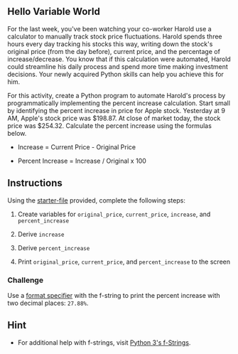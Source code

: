 ## Hello Variable World

For the last week, you've been watching your co-worker Harold use a calculator to manually track stock price fluctuations. Harold spends three hours every day tracking his stocks this way, writing down the stock's original price (from the day before), current price, and the percentage of increase/decrease. You know that if this calculation were automated, Harold could streamline his daily process and spend more time making investment decisions. Your newly acquired Python skills can help you achieve this for him.

For this activity, create a Python program to automate Harold's process by programmatically implementing the percent increase calculation. Start small by identifying the percent increase in  price for Apple stock. Yesterday at 9 AM, Apple's stock price was $198.87. At close of market today, the stock price was $254.32. Calculate the percent increase using the formulas below.

* Increase = Current Price - Original Price

* Percent Increase = Increase / Original x 100

## Instructions

Using the [starter-file](Unsolved/hello_variable_world.py) provided, complete the following steps:

1. Create variables for `original_price`, `current_price`, `increase`, and `percent_increase`

2. Derive `increase`

3. Derive `percent_increase`

4. Print `original_price`, `current_price`, and `percent_increase` to the screen

### Challenge

Use a [format specifier](https://www.python.org/dev/peps/pep-0498/#format-specifiers) with the f-string to print the percent increase with two decimal places: `27.88%`.

## **Hint**

* For additional help with f-strings, visit [Python 3's f-Strings](https://realpython.com/python-f-strings/).
